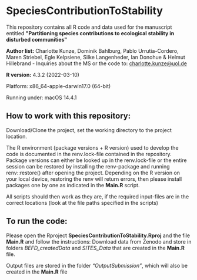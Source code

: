 # SpeciesContributionToStability
This repository contains all R code and data used for the manuscript entitled **"Partitioning species contributions to ecological stability in disturbed communities"**

**Author list:** Charlotte Kunze, Dominik Bahlburg, Pablo Urrutia-Cordero, Maren Striebel, Egle Kelpsiene, Silke Langenheder, Ian Donohue & Helmut Hillebrand
      - Inquiries about the MS or the code to: charlotte.kunze@uol.de

**R version:** 4.3.2 (2022-03-10)

Platform: x86_64-apple-darwin17.0 (64-bit)

Running under: macOS 14.4.1



## How to work with this repository:

Download/Clone the project, set the working directory to the project location. 

The R environment (package versions + R version) used to develop the code is documented in the renv.lock-file contained in the repository. Package versions can either be looked up in the renv.lock-file or the entire session can be restored by installing the renv-package and running renv::restore() after opening the project. Depending on the R version on your local device, restoring the renv will return errors, then please install packages one by one as indicated in the **Main.R** script.

All scripts should then work as they are, if the required input-files are in the correct locations (look at the file paths specified in the scripts)



## To run the code: 

Please open the Rproject **SpeciesContributionToStability.Rproj** and the file **Main.R** and follow the instructions: Download data from Zenodo and store in folders *BEFD_createdData* and *SITES_Data* that are created in the **Main.R** file.

Output files are stored in the folder *“OutputSubmission”*, which will also be created in the **Main.R** file



